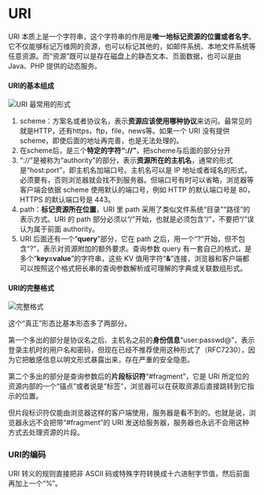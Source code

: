 # URI

URI 本质上是一个字符串，这个字符串的作用是**唯一地标记资源的位置或者名字**。它不仅能够标记万维网的资源，也可以标记其他的，如邮件系统、本地文件系统等任意资源。而“资源”既可以是存在磁盘上的静态文本、页面数据，也可以是由 Java、PHP 提供的动态服务。

#### URI的基本组成

![URI 最常用的形式](https://i.loli.net/2021/06/04/yjIWitwAJrpo8Rx.png)

1. scheme：方案名或者协议名，表示**资源应该使用哪种协议**来访问。最常见的就是HTTP，还有https，ftp，file，news等。如果一个 URI 没有提供 scheme，即使后面的地址再完善，也是无法处理的。
2. 在scheme后，是三个**特定的字符“://”**，把scheme与后面的部分分开
3. “://”是被称为“authority”的部分，表示**资源所在的主机名**，通常的形式是“host:port”，即主机名加端口号。主机名可以是 IP 地址或者域名的形式，必须要有，否则浏览器就会找不到服务器。但端口号有时可以省略，浏览器等客户端会依据 scheme 使用默认的端口号，例如 HTTP 的默认端口号是 80，HTTPS 的默认端口号是 443。
4. path：**标记资源所在位置**，URI 里 path 采用了类似文件系统“目录”“路径”的表示方式。URI 的 path 部分必须以“/”开始，也就是必须包含“/”，不要把“/”误认为属于前面 authority。
5. URI 后面还有一个“**query**”部分，它在 path 之后，用一个“?”开始，但不包含“?”，表示对资源附加的额外要求。查询参数 query 有一套自己的格式，是多个“**key=value**”的字符串，这些 KV 值用字符“**&**”连接，浏览器和客户端都可以按照这个格式把长串的查询参数解析成可理解的字典或关联数组形式。

#### URI的完整格式

![完整格式](https://i.loli.net/2021/06/04/RMaOxIiE5Dyhz3X.png)

这个“真正”形态比基本形态多了两部分。

第一个多出的部分是协议名之后、主机名之前的**身份信息**“user:passwd@”，表示登录主机时的用户名和密码，但现在已经不推荐使用这种形式了（RFC7230），因为它把敏感信息以明文形式暴露出来，存在严重的安全隐患。

第二个多出的部分是查询参数后的**片段标识符**“#fragment”，它是 URI 所定位的资源内部的一个“锚点”或者说是“标签”，浏览器可以在获取资源后直接跳转到它指示的位置。

但片段标识符仅能由浏览器这样的客户端使用，服务器是看不到的。也就是说，浏览器永远不会把带“#fragment”的 URI 发送给服务器，服务器也永远不会用这种方式去处理资源的片段。

### URI的编码

URI 转义的规则直接把非 ASCII 码或特殊字符转换成十六进制字节值，然后前面再加上一个“%”。

